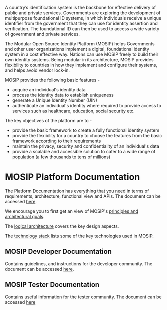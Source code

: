 A country’s identification system is the backbone for effective delivery of public and private services. Governments are exploring the development of multipurpose foundational ID systems, in which individuals receive a unique identifier from the government that they can use for identity assertion and verification. The foundational ID can then be used to access a wide variety of government and private services.

The Modular Open Source Identity Platform (MOSIP) helps Governments and other user organizations implement a digital, foundational identity system in a cost effective way. Nations can use MOSIP freely to build their own identity systems. Being modular in its architecture, MOSIP provides flexibility to countries in how they implement and configure their systems, and helps avoid vendor lock-in.

MOSIP provides the following basic features - 
* acquire an individual's identity data
* process the identity data to establish uniqueness
* generate a Unique Identity Number (UIN)
* authenticate an individual's identity where required to provide access to services such as healthcare, education, social security etc. 

The key objectives of the platform are to - 
* provide the basic framework to create a fully functional identity system
* provide the flexibility for a country to choose the features from the basic framework according to their requirements
* maintain the privacy, security and confidentiality of an individual's data
* provide a scalable and accessible solution to cater to a wide range of population (a few thousands to tens of millions)

# MOSIP Platform Documentation

The Platform Documentation has everything that you need in terms of requirements, architecture, functional view and APIs.
The document can be accessed [here](Platform-Documentation).

We encourage you to first get an view of MOSIP's [principles and architectural goals](Architecture-Principles-&-Platform-Goals).

The [logical architecture](Logical-Architecture) covers the key design aspects.

The [technology stack](Technology-Stack) lists some of the key technologies used in MOSIP.


## MOSIP Developer Documentation
Contains guidelines, and instructions for the developer community.
The document can be accessed [here](Developer-Documentation).

## MOSIP Tester Documentation
Contains useful information for the tester community.
The document can be accessed [here](Tester-Documentation)
